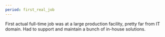 ```yaml
---
period: first_real_job
---
```


First actual full-time job was at a large production facility, pretty far from IT domain. Had to support and maintain a bunch of in-house solutions.

